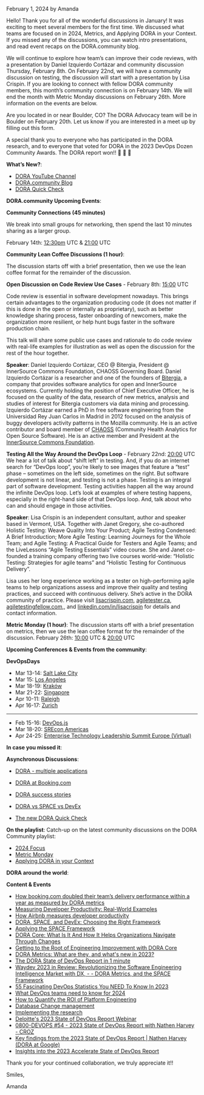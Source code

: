 February 1, 2024 by Amanda

Hello! Thank you for all of the wonderful discussions in January! It was exciting to meet several members for the first time. We discussed what teams are focused on in 2024, Metrics, and Applying DORA in your Context. If you missed any of the discussions, you can watch intro presentations, and read event recaps on the DORA.community blog.

We will continue to explore how team’s can improve their code reviews, with a presentation by Daniel Izquierdo Cortázar and community discussion Thursday, February 8th. On February 22nd, we will have a community discussion on testing, the discussion will start with a presentation by Lisa Crispin. If you are looking to connect with fellow DORA community members, this month’s community connection is on February 14th. We will end the month with Metric Monday discussions on February 26th. More information on the events are below.

Are you located in or near Boulder, CO? The DORA Advocacy team will be in Boulder on February 20th. Let us know if you are interested in a meet up by filling out this form.

A special thank you to everyone who has participated in the DORA research, and to everyone that voted for DORA in the 2023 DevOps Dozen Community Awards. The DORA report won!! 🎉 🎉 🎉

**What’s New?**:

- <a href="https://www.youtube.com/@dora-dev" target="_blank">DORA YouTube Channel</a>
- <a href="https://dora.community/blog/" target="_blank">DORA.community Blog</a>
- <a href="https://dora.dev/" target="_blank">DORA Quick Check </a>

**DORA.community Upcoming Events**:

**Community Connections (45 minutes)**

We break into small groups for networking, then spend the last 10 minutes sharing as a larger group.

February 14th: <a href="https://www.timeanddate.com/worldclock/converter.html?iso=20240214T123000&p1=43&p2=1440&p3=136&p4=tz_pt&p5=196&p6=248" target="_blank"> 12:30pm</a> UTC & <a href="https://www.timeanddate.com/worldclock/converter.html?iso=20240214T210000&p1=43&p2=1440&p3=136&p4=tz_pt&p5=196&p6=248" target="_blank"> 21:00</a> UTC

**Community Lean Coffee Discussions (1 hour)**:

The discussion starts off with a brief presentation, then we use the lean coffee format for the remainder of the discussion.

**Open Discussion on Code Review Use Cases** - February 8th: <a href="https://www.timeanddate.com/worldclock/converter.html?iso=20240208T150000&p1=43&p2=1440&p3=136&p4=tz_pt&p5=196&p6=248" target="_blank"> 15:00</a> UTC

Code review is essential in software development nowadays. This brings certain advantages to the organization producing code (it does not matter if this is done in the open or internally as proprietary), such as better knowledge sharing process, faster onboarding of newcomers, make the organization more resilient, or help hunt bugs faster in the software production chain.

This talk will share some public use cases and rationale to do code review with real-life examples for illustration as well as open the discussion for the rest of the hour together.

**Speaker**:
Daniel Izquierdo Cortázar, CEO @ Bitergia, President @ InnerSource Commons Foundation, CHAOSS Governing Board. Daniel Izquierdo Cortázar is a researcher and one of the founders of <a href="https://bitergia.com/" target="_blank">Bitergia</a>, a company that provides software analytics for open and InnerSource ecosystems. Currently holding the position of Chief Executive Officer, he is focused on the quality of the data, research of new metrics, analysis and studies of interest for Bitergia customers via data mining and processing. Izquierdo Cortázar earned a PhD in free software engineering from the Universidad Rey Juan Carlos in Madrid in 2012 focused on the analysis of buggy developers activity patterns in the Mozilla community. He is an active contributor and board member of <a href="https://chaoss.community/" target="_blank">CHAOSS</a> (Community Health Analytics for Open Source Software). He is an active member and President at the <a href="https://innersourcecommons.org/" target="_blank">InnerSource Commons Foundation</a>.

**Testing All the Way Around the DevOps Loop** - February 22nd: <a href="https://www.timeanddate.com/worldclock/converter.html?iso=20240222T200000&p1=43&p2=1440&p3=136&p4=tz_pt&p5=196&p6=248" target="_blank"> 20:00</a> UTC
We hear a lot of talk about “shift left” in testing. And, if you do an internet search for “DevOps loop”, you’re likely to see images that feature a “test” phase – sometimes on the left side, sometimes on the right. But software development is not linear, and testing is not a phase. Testing is an integral part of software development. Testing activities happen all the way around the infinite DevOps loop. Let’s look at examples of where testing happens, especially in
the right-hand side of that DevOps loop. And, talk about who can and should engage in those activities.

**Speaker**:
Lisa Crispin is an independent consultant, author and speaker based in Vermont, USA. Together with Janet Gregory, she co-authored Holistic Testing: Weave Quality Into Your
Product; Agile Testing Condensed: A Brief Introduction; More Agile Testing: Learning Journeys for the Whole Team; and Agile Testing: A Practical Guide for Testers and Agile Teams; and the LiveLessons “Agile Testing Essentials” video course. She and Janet co-founded a training company offering two live courses world-wide: “Holistic Testing: Strategies for agile teams” and “Holistic Testing for Continuous Delivery”.

Lisa uses her long experience working as a tester on high-performing agile teams to help organizations assess and improve their quality and testing practices, and succeed with
continuous delivery. She’s active in the DORA community of practice. Please visit <a href="https://lisacrispin.com" target="_blank">lisacrispin.com</a>, <a href="https://agiletester.ca" target="_blank">agiletester.ca</a>, <a href="https://agiletestingfellow.com" target="_blank">agiletestingfellow.com</a>,, and <a href="https://www.linkedin.com/in/lisacrispin/" target="_blank">linkedin.com/in/lisacrispin</a> for details and contact information.

**Metric Monday (1 hour)**:
The discussion starts off with a brief presentation on metrics, then we use the lean coffee format for the remainder of the discussion.
February 26th: <a href="https://www.timeanddate.com/worldclock/converter.html?iso=20240226T100000&p1=43&p2=1440&p3=136&p4=tz_pt&p5=196&p6=248" target="_blank"> 10:00</a> UTC & <a href="https://www.timeanddate.com/worldclock/converter.html?iso=20240226T200000&p1=43&p2=1440&p3=136&p4=tz_pt&p5=196&p6=248" target="_blank"> 20:00</a> UTC

**Upcoming Conferences & Events from the community**:

**DevOpsDays**

- Mar 13-14: <a href="https://devopsdays.org/events/2024-salt-lake-city/welcome/" target="_blank">Salt Lake City</a>
- Mar 15: <a href="https://devopsdays.org/events/2024-los-angeles/welcome/" target="_blank">Los Angeles </a>
- Mar 18-19: <a href="https://devopsdays.org/events/2024-krakow/welcome/" target="_blank">Kraków </a>
- Mar 21-22: <a href="https://devopsdays.org/events/2024-singapore/welcome/" target="_blank">Singapore</a>
- Apr 10-11: <a href="https://devopsdays.org/events/2024-raleigh/welcome/" target="_blank">Raleigh</a>
- Apr 16-17: <a href="https://devopsdays.org/events/2024-zurich/welcome/" target="_blank">Zurich</a>

---

- Feb 15-16: <a href="https://devopsjsconf.com/" target="_blank">DevOps.js</a>
- Mar 18-20: <a href="https://www.usenix.org/conference/srecon24americas" target="_blank">SREcon Americas</a>
- Apr 24-25: <a href="https://itrevolution.com/product/enterprise-technology-leadership-summit-europe-2024/" target="_blank">Enterprise Technology Leadership Summit Europe (Virtual)</a>

**In case you missed it**:

**Asynchronous Discussions**:

- <a href=
  "https://groups.google.com/g/dora-community/c/XntYWe2g0kI"
  target="_blank">DORA - multiple applications</a>

- <a href="https://groups.google.com/g/dora-community/c/Nbqo7WapKvw" target="_blank">DORA at Booking.com</a>
- <a href="https://groups.google.com/g/dora-community/c/3-DnT9ps-l4" target="_blank">DORA success stories</a>
- <a href="https://groups.google.com/g/dora-community/c/Sjo8GaEaD74" target="_blank">DORA vs SPACE vs DevEx</a>
- <a href="https://groups.google.com/g/dora-community/c/kcYUCM_lza4" target="_blank">The new DORA Quick Check</a>

**On the playlist**:
Catch-up on the latest community discussions on the DORA Community playlist:

- <a href="https://youtu.be/kfov5JqP9Hk?si=O-pUWvnjnXQkfuVF" target="_blank">2024 Focus</a>
- <a href="https://www.youtube.com/embed/3lDNZz_WaBw" target="_blank">Metric Monday</a>
- <a href="https://www.youtube.com/watch?v=BiibY8yYKnY&t=9s" target="_blank">Applying DORA in your Context</a>

**DORA around the world**:

**Content & Events**

- <a href="https://medium.com/booking-com-development/dora-metrics-at-work-46c835a86a89" target="_blank">How booking.com doubled their team’s delivery performance within a year as measured by DORA metrics </a>
- <a href="https://newsletter.pragmaticengineer.com/p/measuring-developer-productivity-bae" target="_blank">Measuring Developer Productivity: Real-World Examples</a>
- <a href="https://getdx.com/podcast/airbnb-christopher-sanson/" target="_blank">How Airbnb measures developer productivity </a>
- <a href="https://getdx.com/webinar/dora-space-devex/" target="_blank">DORA, SPACE, and DevEx: Choosing the Right Framework</a>
- <a href="https://www.linkedin.com/pulse/applying-space-framework-abi-noda-euzhf/" target="_blank">Applying the SPACE Framework</a>
- <a href="https://www.youtube.com/watch?v=MSn6gvBjnyA" target="_blank">DORA Core: What Is It And How It Helps Organizations Navigate Through Changes</a>
- <a href="https://devinterrupted.substack.com/p/getting-to-the-root-of-engineering" target="_blank">Getting to the Root of Engineering Improvement with DORA Core</a>
- <a href="https://www.cortex.io/post/understanding-dora-metrics" target="_blank">DORA Metrics: What are they, and what's new in 2023?</a>
- <a href="https://www.youtube.com/watch?v=VpGnHe2SyhI" target="_blank">The DORA State of DevOps Report in 1 minute</a>
- <a href="https://waydev.co/waydev-2023-in-review-revolutionizing-the-software-engineering-intelligence-market-with-dx-dora-metrics-and-the-space-framework/" target="_blank">Waydev 2023 in Review: Revolutionizing the Software Engineering Intelligence Market with DX, - - DORA Metrics, and the SPACE Framework</a>
- <a href="https://www.cloudzero.com/blog/devops-statistics/" target="_blank">55 Fascinating DevOps Statistics You NEED To Know In 2023</a>
- <a href="https://leaddev.com/process/what-devops-teams-need-know-2024" target="_blank">What DevOps teams need to know for 2024</a>
- <a href="https://napptive.com/blog/how-to-quantify-the-roi-of-platform-engineering/" target="_blank">How to Quantify the ROI of Platform Engineering</a>
- <a href="https://www.liquibase.com/videos/sodr-2023-user-centric-database-change-management?utm_campaign=2023-SODR&utm_source=linkedin&utm_medium=social&utm_content=SODR%20Webinar" target="_blank">Database Change management</a>
- <a href="https://www.youtube.com/watch?v=PCZvpAw98zs" target="_blank">Implementing the research</a>
- <a href="https://deloittes2023stateofdevopsrepo.splashthat.com/" target="_blank">Deloitte's 2023 State of DevOps Report Webinar</a>
- <a href="https://croz.net/news/0800-devops-54-2023-state-of-devops-report-with-nathen-harvey/" 
  target="_blank">0800-DEVOPS #54 - 2023 State of DevOps Report with Nathen Harvey - CROZ</a>
- <a href="https://getdx.com/podcast/findings-state-of-devops-report" target="_blank">Key findings from the 2023 State of DevOps Report | Nathen Harvey (DORA at Google)</a>
- <a href="https://linearb.io/event/2023-accelerate-state-of-devops" target="_blank"> Insights into the 2023 Accelerate State of DevOps Report</a>

Thank you for your continued collaboration, we truly appreciate it!!

Smiles,

Amanda
